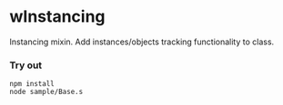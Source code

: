 # wInstancing

Instancing mixin. Add instances/objects tracking functionality to class.

### Try out
```
npm install
node sample/Base.s
```











